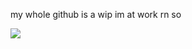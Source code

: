 
my whole github is a wip im at work rn so

<img src="https://komarev.com/ghpvc/?username=germanstare&label=packet ⠀nd ⠀Kaz ⠀ ⠀ hater ⠀club&color=DFC081&style=water" align="left">


